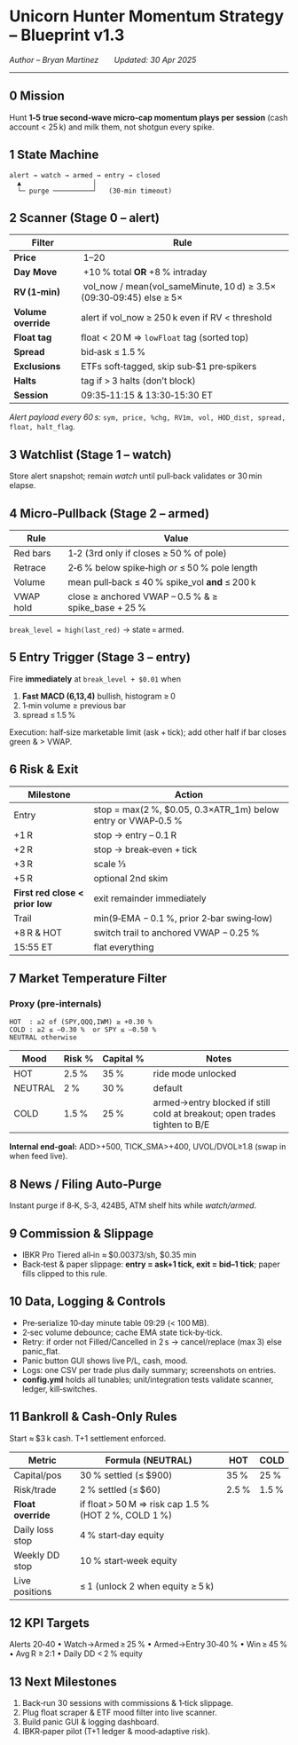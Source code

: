 
# Unicorn Hunter Momentum Strategy – Blueprint v1.3
*Author – Bryan Martinez*  *Updated: 30 Apr 2025*

---

## 0  Mission
Hunt **1‑5 true second‑wave micro‑cap momentum plays per session** (cash account < 25 k) and milk them, not shotgun every spike.

## 1  State Machine
```
alert → watch → armed → entry → closed
  ▲                  │
  └─ purge ──────────┘   (30‑min timeout)
```

## 2  Scanner (Stage 0 – alert)

| Filter | Rule |
|--------|------|
| **Price** | $1 – $20 |
| **Day Move** | +10 % total **OR** +8 % intraday |
| **RV (1‑min)** | vol_now / mean(vol_sameMinute, 10 d) ≥ 3.5× (09:30‑09:45) else ≥ 5× |
| **Volume override** | alert if vol_now ≥ 250 k even if RV < threshold |
| **Float tag** | float < 20 M ⇒ `lowFloat` tag (sorted top) |
| **Spread** | bid‑ask ≤ 1.5 % |
| **Exclusions** | ETFs soft‑tagged, skip sub‑$1 pre‑spikers |
| **Halts** | tag if > 3 halts (don’t block) |
| **Session** | 09:35‑11:15 & 13:30‑15:30 ET |

*Alert payload every 60 s:* `sym, price, %chg, RV1m, vol, HOD_dist, spread, float, halt_flag`.

## 3  Watchlist (Stage 1 – watch)
Store alert snapshot; remain *watch* until pull‑back validates or 30 min elapse.

## 4  Micro‑Pullback (Stage 2 – armed)

| Rule | Value |
|------|-------|
| Red bars | 1‑2 (3rd only if closes ≥ 50 % of pole) |
| Retrace | 2‑6 % below spike‑high *or* ≤ 50 % pole length |
| Volume | mean pull‑back ≤ 40 % spike_vol **and** ≤ 200 k |
| VWAP hold | close ≥ anchored VWAP – 0.5 % & ≥ spike_base + 25 % |

`break_level = high(last_red)` → state = armed.

## 5  Entry Trigger (Stage 3 – entry)

Fire **immediately** at `break_level + $0.01` when  
1. **Fast MACD (6,13,4)** bullish, histogram ≥ 0  
2. 1‑min volume ≥ previous bar  
3. spread ≤ 1.5 %

Execution: half‑size marketable limit (ask + tick); add other half if bar closes green & > VWAP.

## 6  Risk & Exit

| Milestone | Action |
|-----------|--------|
| Entry | stop = max(2 %, $0.05, 0.3×ATR_1m) below entry or VWAP‑0.5 % |
| +1 R | stop → entry – 0.1 R |
| +2 R | stop → break‑even + tick |
| +3 R | scale ⅓ |
| +5 R | optional 2nd skim |
| **First red close < prior low** | exit remainder immediately |
| Trail | min(9‑EMA − 0.1 %, prior 2‑bar swing‑low) |
| +8 R & HOT | switch trail to anchored VWAP − 0.25 % |
| 15:55 ET | flat everything |

## 7  Market Temperature Filter

### Proxy (pre‑internals)
```
HOT  : ≥2 of (SPY,QQQ,IWM) ≥ +0.30 %
COLD : ≥2 ≤ –0.30 %  or SPY ≤ –0.50 %
NEUTRAL otherwise
```

| Mood | Risk % | Capital % | Notes |
|------|--------|-----------|-------|
| HOT | 2.5 % | 35 % | ride mode unlocked |
| NEUTRAL | 2 % | 30 % | default |
| COLD | 1.5 % | 25 % | armed→entry blocked if still cold at breakout; open trades tighten to B/E |

**Internal end‑goal:** ADD>+500, TICK_SMA>+400, UVOL/DVOL≥1.8 (swap in when feed live).

## 8  News / Filing Auto‑Purge
Instant purge if 8‑K, S‑3, 424B5, ATM shelf hits while *watch/armed*.

## 9  Commission & Slippage
* IBKR Pro Tiered all‑in ≈ $0.00373/sh, $0.35 min  
* Back‑test & paper slippage: **entry = ask+1 tick, exit = bid–1 tick**; paper fills clipped to this rule.

## 10  Data, Logging & Controls
* Pre‑serialize 10‑day minute table 09:29 (< 100 MB).  
* 2‑sec volume debounce; cache EMA state tick‑by‑tick.  
* Retry: if order not Filled/Cancelled in 2 s → cancel/replace (max 3) else panic_flat.  
* Panic button GUI shows live P/L, cash, mood.  
* Logs: one CSV per trade plus daily summary; screenshots on entries.  
* **config.yml** holds all tunables; unit/integration tests validate scanner, ledger, kill‑switches.

## 11  Bankroll & Cash‑Only Rules
Start ≈ $3 k cash.  T+1 settlement enforced.

| Metric | Formula (NEUTRAL) | HOT | COLD |
|--------|-------------------|-----|------|
| Capital/pos | 30 % settled (≤ $900) | 35 % | 25 % |
| Risk/trade | 2 % settled (≤ $60) | 2.5 % | 1.5 % |
| **Float override** | if float > 50 M ⇒ risk cap 1.5 % (HOT 2 %, COLD 1 %) |
| Daily loss stop | 4 % start‑day equity |
| Weekly DD stop | 10 % start‑week equity |
| Live positions | ≤ 1 (unlock 2 when equity ≥ 5 k) |

## 12  KPI Targets
Alerts 20‑40 • Watch→Armed ≥ 25 % • Armed→Entry 30‑40 % • Win ≥ 45 % • Avg R ≥ 2:1 • Daily DD < 2 % equity

## 13  Next Milestones
1. Back‑run 30 sessions with commissions & 1‑tick slippage.  
2. Plug float scraper & ETF mood filter into live scanner.  
3. Build panic GUI & logging dashboard.  
4. IBKR‑paper pilot (T+1 ledger & mood‑adaptive risk).
